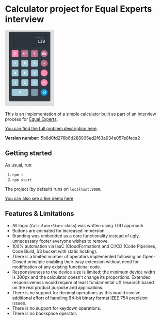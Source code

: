 # Calculator project for Equal Experts interview

[<img src="./assets/img1.jpg" height="250"/>](./assets/img1.jpg)

This is an implementation of a simple calculator built as part of an interview process for [Equal Experts](https://www.equalexperts.com/).

[You can find the full problem description here](https://equalexperts.github.io/ee-tech-interviews-uk/calculator-problem.html).

__Version number:__ 5b8d0fd276b6d288905ed2f63a934e057e8feca2

## Getting started
As usual, run:
1. `npm i`
1. `npm start`

The project (by default) runs on `localhost:8080`.

[You can also see a live demo here](http://calculator-static-website.s3-website.eu-central-1.amazonaws.com/).

## Features & Limitations
- All logic (`CalculatorState` class) was written using TDD approach.
- Buttons are animated for increased immersion.
- Branding was embedded as a core functionality instead of ugly, unnecessary footer everyone wishes to remove.
- 100% automation via IaaC (CloudFormation) and CI/CD (Code Pipelines, Code Build, S3 bucket with static hosting).
- There is a limited number of operators implemented following an Open-Closed principle enabling their easy extension
  without need for modification of any existing functional code.
- Responsiveness to the device size is limited: the minimum device width is 300px and the calculator doesn't change
its proportions. Extended responsiveness would require at least fundamental UX research based on the real product purpose and applications.
- There is no support for decimal operations as this would involve additional effort of handling 64-bit binary format IEEE 754 precision issues.
- There is no support for keydown operations.
- There is no backspace operator.

